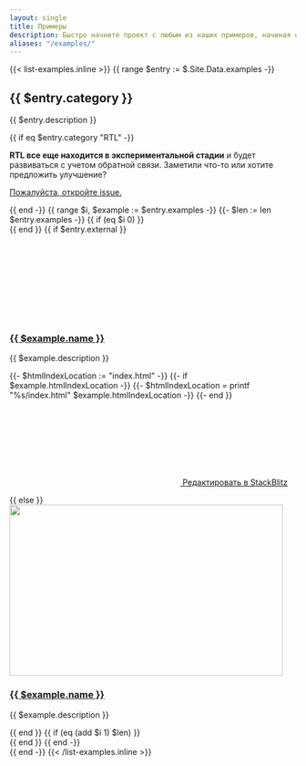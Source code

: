 ```yaml
---
layout: single
title: Примеры
description: Быстро начните проект с любым из наших примеров, начиная от использования частей фреймворка и заканчивая пользовательскими компонентами и макетами.
aliases: "/examples/"
---
```


{{< list-examples.inline >}}
{{ range $entry := $.Site.Data.examples -}}
<div class="bd-content">
  <h2 id="{{ $entry.category | urlize }}">{{ $entry.category }}</h2>
  <p>{{ $entry.description }}</p>
  {{ if eq $entry.category "RTL" -}}
    <div class="bd-callout bd-callout-warning small">
      <p>
        <strong>RTL все еще находится в экспериментальной стадии</strong> и будет развиваться с учетом обратной связи. Заметили что-то или хотите предложить улучшение?
      </p>
      <p><a href="{{ $.Site.Params.repo }}/issues/new/choose">Пожалуйста, откройте issue.</a></p>
    </div>
  {{ end -}}
  {{ range $i, $example := $entry.examples -}}
    {{- $len := len $entry.examples -}}
    {{ if (eq $i 0) }}<div class="row">{{ end }}
      {{ if $entry.external }}
        <div class="col-md-6 col-lg-4 mb-3 d-flex gap-3">
          <svg class="bi fs-5 flex-shrink-0 mt-1"><use xlink:href="#box-seam"></use></svg>
          <div>
            <h3 class="h5 mb-1">
              <a class="d-block link-offset-1" href="{{ $.Site.Params.github_org }}{{ $example.url }}/" target="_blank" rel="noopener">
                {{ $example.name }}
              </a>
            </h3>
            <p class="text-body-secondary">{{ $example.description }}</p>
            <p>
              {{- $htmlIndexLocation := "index.html" -}}
              {{- if $example.htmlIndexLocation -}}
                {{- $htmlIndexLocation = printf "%s/index.html" $example.htmlIndexLocation -}}
              {{- end }}
              <a class="icon-link small link-secondary link-offset-1" href="https://stackblitz.com/github/twbs{{ $example.url }}?file={{ $htmlIndexLocation | urlquery }}" target="_blank" rel="noopener">
                <svg class="bi flex-shrink-0"><use xlink:href="#lightning-charge-fill"></use></svg>
                Редактировать в StackBlitz
              </a>
            </p>
          </div>
        </div>
      {{ else }}
        <div class="col-sm-6 col-md-3 mb-3">
          <a class="d-block link-offset-1" href="/docs/{{ $.Site.Params.docs_version }}/examples/{{ $example.slug | urlize }}/"{{ if in $example.name "RTL" }} hreflang="ar"{{ end }}>
            <img class="img-thumbnail mb-3" srcset="/docs/{{ $.Site.Params.docs_version }}/assets/img/examples/{{ $example.slug | urlize }}.png,
                                                    /docs/{{ $.Site.Params.docs_version }}/assets/img/examples/{{ $example.slug | urlize }}@2x.png 2x"
                                            src="/docs/{{ $.Site.Params.docs_version }}/assets/img/examples/{{ $example.slug | urlize }}.png"
                                            alt=""
                                            width="480" height="300"
                                            loading="lazy">
            <h3 class="h5 mb-1">
              {{ $example.name }}
            </h3>
          </a>
          <p class="text-body-secondary">{{ $example.description }}</p>
        </div>
      {{ end }}
    {{ if (eq (add $i 1) $len) }}</div>{{ end }}
  {{ end -}}
</div>
{{ end -}}
{{< /list-examples.inline >}}
